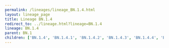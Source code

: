 ```yaml
---
permalink: /lineages/lineage_BN.1.4.html
layout: lineage_page
title: Lineage BN.1.4
redirect_to: ../lineage.html?lineage=BN.1.4
lineage: BN.1.4
parent: BN.1
children: ['BN.1.4', 'BN.1.4.1', 'BN.1.4.2', 'BN.1.4.3', 'BN.1.4.4', 'BN.1.4.5']
---
```

